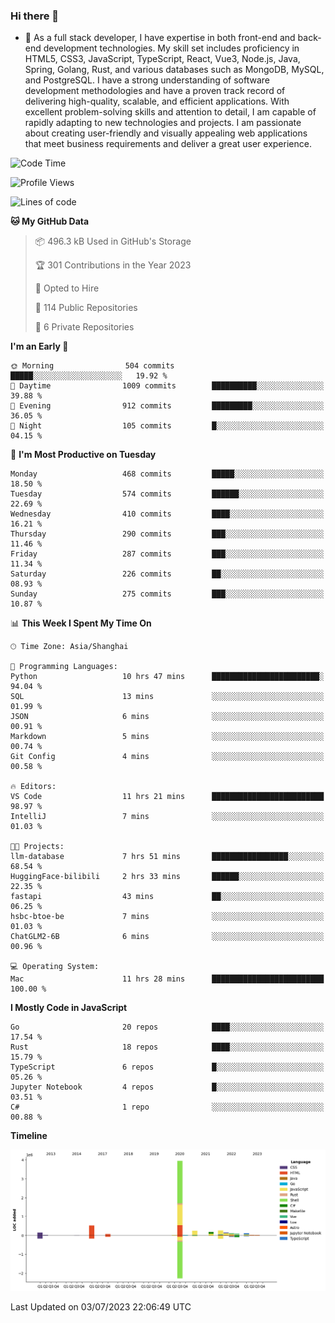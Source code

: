 ### Hi there 👋

- 🌱 As a full stack developer, I have expertise in both front-end and back-end development technologies. My skill set includes proficiency in HTML5, CSS3, JavaScript, TypeScript, React, Vue3, Node.js, Java, Spring, Golang, Rust, and various databases such as MongoDB, MySQL, and PostgreSQL. I have a strong understanding of software development methodologies and have a proven track record of delivering high-quality, scalable, and efficient applications. With excellent problem-solving skills and attention to detail, I am capable of rapidly adapting to new technologies and projects. I am passionate about creating user-friendly and visually appealing web applications that meet business requirements and deliver a great user experience.

<!--START_SECTION:waka-->
![Code Time](http://img.shields.io/badge/Code%20Time-1%2C056%20hrs%2026%20mins-blue)

![Profile Views](http://img.shields.io/badge/Profile%20Views-0-blue)

![Lines of code](https://img.shields.io/badge/From%20Hello%20World%20I%27ve%20Written-5.9%20million%20lines%20of%20code-blue)

**🐱 My GitHub Data** 

> 📦 496.3 kB Used in GitHub's Storage 
 > 
> 🏆 301 Contributions in the Year 2023
 > 
> 💼 Opted to Hire
 > 
> 📜 114 Public Repositories 
 > 
> 🔑 6 Private Repositories 
 > 
**I'm an Early 🐤** 

```text
🌞 Morning                504 commits         █████░░░░░░░░░░░░░░░░░░░░   19.92 % 
🌆 Daytime                1009 commits        ██████████░░░░░░░░░░░░░░░   39.88 % 
🌃 Evening                912 commits         █████████░░░░░░░░░░░░░░░░   36.05 % 
🌙 Night                  105 commits         █░░░░░░░░░░░░░░░░░░░░░░░░   04.15 % 
```
📅 **I'm Most Productive on Tuesday** 

```text
Monday                   468 commits         █████░░░░░░░░░░░░░░░░░░░░   18.50 % 
Tuesday                  574 commits         ██████░░░░░░░░░░░░░░░░░░░   22.69 % 
Wednesday                410 commits         ████░░░░░░░░░░░░░░░░░░░░░   16.21 % 
Thursday                 290 commits         ███░░░░░░░░░░░░░░░░░░░░░░   11.46 % 
Friday                   287 commits         ███░░░░░░░░░░░░░░░░░░░░░░   11.34 % 
Saturday                 226 commits         ██░░░░░░░░░░░░░░░░░░░░░░░   08.93 % 
Sunday                   275 commits         ███░░░░░░░░░░░░░░░░░░░░░░   10.87 % 
```


📊 **This Week I Spent My Time On** 

```text
🕑︎ Time Zone: Asia/Shanghai

💬 Programming Languages: 
Python                   10 hrs 47 mins      ████████████████████████░   94.04 % 
SQL                      13 mins             ░░░░░░░░░░░░░░░░░░░░░░░░░   01.99 % 
JSON                     6 mins              ░░░░░░░░░░░░░░░░░░░░░░░░░   00.91 % 
Markdown                 5 mins              ░░░░░░░░░░░░░░░░░░░░░░░░░   00.74 % 
Git Config               4 mins              ░░░░░░░░░░░░░░░░░░░░░░░░░   00.58 % 

🔥 Editors: 
VS Code                  11 hrs 21 mins      █████████████████████████   98.97 % 
IntelliJ                 7 mins              ░░░░░░░░░░░░░░░░░░░░░░░░░   01.03 % 

🐱‍💻 Projects: 
llm-database             7 hrs 51 mins       █████████████████░░░░░░░░   68.54 % 
HuggingFace-bilibili     2 hrs 33 mins       ██████░░░░░░░░░░░░░░░░░░░   22.35 % 
fastapi                  43 mins             ██░░░░░░░░░░░░░░░░░░░░░░░   06.25 % 
hsbc-btoe-be             7 mins              ░░░░░░░░░░░░░░░░░░░░░░░░░   01.03 % 
ChatGLM2-6B              6 mins              ░░░░░░░░░░░░░░░░░░░░░░░░░   00.96 % 

💻 Operating System: 
Mac                      11 hrs 28 mins      █████████████████████████   100.00 % 
```

**I Mostly Code in JavaScript** 

```text
Go                       20 repos            ████░░░░░░░░░░░░░░░░░░░░░   17.54 % 
Rust                     18 repos            ████░░░░░░░░░░░░░░░░░░░░░   15.79 % 
TypeScript               6 repos             █░░░░░░░░░░░░░░░░░░░░░░░░   05.26 % 
Jupyter Notebook         4 repos             █░░░░░░░░░░░░░░░░░░░░░░░░   03.51 % 
C#                       1 repo              ░░░░░░░░░░░░░░░░░░░░░░░░░   00.88 % 
```



**Timeline**

![Lines of Code chart](https://raw.githubusercontent.com/elton/elton/main/assets/bar_graph.png)


 Last Updated on 03/07/2023 22:06:49 UTC
<!--END_SECTION:waka-->

<!--
**elton/elton** is a ✨ _special_ ✨ repository because its `README.md` (this file) appears on your GitHub profile.

Here are some ideas to get you started:

- 🔭 I’m currently working on ...
- 🌱 I’m currently learning ...
- 👯 I’m looking to collaborate on ...
- 🤔 I’m looking for help with ...
- 💬 Ask me about ...
- 📫 How to reach me: ...
- 😄 Pronouns: ...
- ⚡ Fun fact: ...
-->
